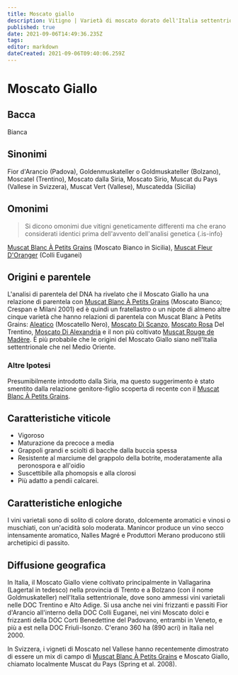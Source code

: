 ```yaml
---
title: Moscato giallo
description: Vitigno | Varietà di moscato dorato dell'Italia settentrionale che produce principalmente vini in stile passito.
published: true
date: 2021-09-06T14:49:36.235Z
tags: 
editor: markdown
dateCreated: 2021-09-06T09:40:06.259Z
---
```


# Moscato Giallo

## Bacca
Bianca

## Sinonimi
Fior d'Arancio (Padova), Goldenmuskateller o Goldmuskateller (Bolzano), Moscatel (Trentino), Moscato dalla Siria, Moscato Sirio, Muscat du Pays (Vallese in Svizzera), Muscat Vert (Vallese), Muscatedda (Sicilia)

## Omonimi
> Si dicono omonimi due vitigni geneticamente differenti ma che erano considerati identici prima dell'avvento dell'analisi genetica
{.is-info}

[Muscat Blanc À Petits Grains](/vitigni/Francia/muscat-blanc-a-petit-grains) (Moscato Bianco in Sicilia), [Muscat Fleur D'Oranger](/vitigni/muscat-fleur-d-oranger) (Colli Euganei)

## Origini e parentele
L'analisi di parentela del DNA ha rivelato che il Moscato Giallo ha una relazione di parentela con [Muscat Blanc À Petits Grains](/vitigni/Francia/muscat-blanc-a-petit-grains) (Moscato Bianco; Crespan e Milani 2001) ed è quindi un fratellastro o un nipote di almeno altre cinque varietà che hanno relazioni di parentela con Muscat Blanc à Petits Grains: [Aleatico](/vitigni/aleatico) (Moscatello Nero), [Moscato Di Scanzo](/vitigni/Italia/moscato-di-scanzo), [Moscato Rosa](/vitigni/Italia/moscato-rosa) Del Trentino, [Moscato Di Alexandria](/vitigni/Italia/moscato-di-alessandria) e il non più coltivato [Muscat Rouge de Madère](/vitigni/muscat-rouge-de-madere). È più probabile che le origini del Moscato Giallo siano nell'Italia settentrionale che nel Medio Oriente.

### Altre Ipotesi

Presumibilmente introdotto dalla Siria, ma questo suggerimento è stato smentito dalla relazione genitore-figlio scoperta di recente con il [Muscat Blanc À Petits Grains](/vitigni/Francia/muscat-blanc-a-petit-grains).

## Caratteristiche viticole

- Vigoroso 
- Maturazione da precoce a media 
- Grappoli grandi e sciolti di bacche dalla buccia spessa 
- Resistente al marciume del grappolo della botrite, moderatamente alla peronospora e all'oidio 
- Suscettibile alla phomopsis e alla clorosi 
- Più adatto a pendii calcarei.

## Caratteristiche enlogiche

I vini varietali sono di solito di colore dorato, dolcemente aromatici e vinosi o muschiati, con un'acidità solo moderata. Manincor produce un vino secco intensamente aromatico, Nalles Magré e Produttori Merano producono stili archetipici di passito.


## Diffusione geografica


In Italia, il Moscato Giallo viene coltivato principalmente in Vallagarina (Lagertal in tedesco) nella provincia di Trento e a Bolzano (con il nome Goldmuskateller) nell'Italia settentrionale, dove sono ammessi vini varietali nelle DOC Trentino e Alto Adige. Si usa anche nei vini frizzanti e passiti Fior d'Arancio all'interno della DOC Colli Euganei, nei vini Moscato dolci e frizzanti della DOC Corti Benedettine del Padovano, entrambi in Veneto, e più a est nella DOC Friuli-Isonzo. C'erano 360 ha (890 acri) in Italia nel 2000.

In Svizzera, i vigneti di Moscato nel Vallese hanno recentemente dimostrato di essere un mix di campo di [Muscat Blanc À Petits Grains](/vitigni/Francia/muscat-blanc-a-petit-grains) e Moscato Giallo, chiamato localmente Muscat du Pays (Spring et al. 2008).